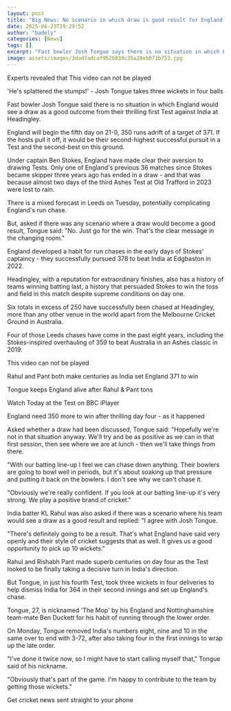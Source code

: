 ```yaml
---
layout: post
title: "Big News: No scenario in which draw is good result for England - Tongue"
date: 2025-06-23T19:29:52
author: "badely"
categories: [News]
tags: []
excerpt: "Fast bowler Josh Tongue says there is no situation in which England would see a draw as a good outcome from their thrilling first Test against India a"
image: assets/images/3dad7adcaf952b039c35a20eb071b753.jpg
---
```


Experts revealed that This video can not be played

'He's splattered the stumps!' - Josh Tongue takes three wickets in four balls

Fast bowler Josh Tongue said there is no situation in which England would see a draw as a good outcome from their thrilling first Test against India at Headingley.

England will begin the fifth day on 21-0, 350 runs adrift of a target of 371. If the hosts pull it off, it would be their second-highest successful pursuit in a Test and the second-best on this ground.

Under captain Ben Stokes, England have made clear their aversion to drawing Tests. Only one of England's previous 36 matches since Stokes became skipper three years ago has ended in a draw - and that was because almost two days of the third Ashes Test at Old Trafford in 2023 were lost to rain.

There is a mixed forecast in Leeds on Tuesday, potentially complicating England's run chase.

But, asked if there was any scenario where a draw would become a good result, Tongue said: "No. Just go for the win. That's the clear message in the changing room."

England developed a habit for run chases in the early days of Stokes' captaincy - they successfully pursued 378 to beat India at Edgbaston in 2022.

Headingley, with a reputation for extraordinary finishes, also has a history of teams winning batting last, a history that persuaded Stokes to win the toss and field in this match despite supreme conditions on day one.

Six totals in excess of 250 have successfully been chased at Headingley, more than any other venue in the world apart from the Melbourne Cricket Ground in Australia.

Four of those Leeds chases have come in the past eight years, including the Stokes-inspired overhauling of 359 to beat Australia in an Ashes classic in 2019.

This video can not be played

Rahul and Pant both make centuries as India set England 371 to win

Tongue keeps England alive after Rahul & Pant tons

Watch Today at the Test on BBC iPlayer

England need 350 more to win after thrilling day four - as it happened

Asked whether a draw had been discussed, Tongue said: "Hopefully we're not in that situation anyway. We'll try and be as positive as we can in that first session, then see where we are at lunch - then we'll take things from there.

"With our batting line-up I feel we can chase down anything. Their bowlers are going to bowl well in periods, but it's about soaking up that pressure and putting it back on the bowlers. I don't see why we can't chase it.

"Obviously we're really confident. If you look at our batting line-up it's very strong. We play a positive brand of cricket."

India batter KL Rahul was also asked if there was a scenario where his team would see a draw as a good result and replied: "I agree with Josh Tongue.

"There's definitely going to be a result. That's what England have said very openly and their style of cricket suggests that as well. It gives us a good opportunity to pick up 10 wickets."

Rahul and Rishabh Pant made superb centuries on day four as the Test looked to be finally taking a decisive turn in India's direction.

But Tongue, in just his fourth Test, took three wickets in four deliveries to help dismiss India for 364 in their second innings and set up England's chase.

Tongue, 27, is nicknamed 'The Mop' by his England and Nottinghamshire team-mate Ben Duckett for his habit of running through the lower order.

On Monday, Tongue removed India's numbers eight, nine and 10 in the same over to end with 3-72, after also taking four in the first innings to wrap up the late order.

"I've done it twice now, so I might have to start calling myself that," Tongue said of his nickname.

"Obviously that's part of the game. I'm happy to contribute to the team by getting those wickets."

Get cricket news sent straight to your phone

